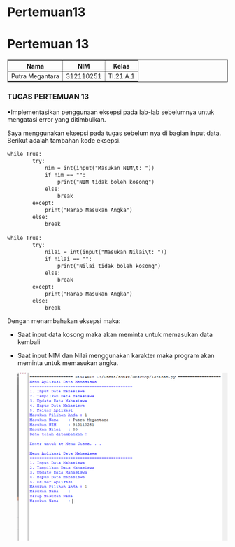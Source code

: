 # Pertemuan13
# Pertemuan 13
<!DOCTYPE html>
<html lang="en">
<head>
    <meta charset="UTF-8">
    <meta name="viewport" content="width=device-width, initial-scale=1.0">
</head>
<body>
    <table border="1">
        <tr>
            <th> Nama</th>
            <th>NIM</th>
            <th>Kelas</th>
        </tr>
        <tr>
            <td>Putra Megantara</td>
            <td>312110251</td>
            <td>TI.21.A.1</td>
        </tr>
    </table>
</body>
</html>

### TUGAS PERTEMUAN 13
•Implementasikan penggunaan eksepsi pada lab-lab
sebelumnya untuk mengatasi error yang ditimbulkan.<P>

Saya menggunakan eksepsi pada tugas sebelum nya di bagian input data.
Berikut adalah tambahan kode eksepsi.<P>

    while True:
            try:
                nim = int(input("Masukan NIM\t: "))
                if nim == "":
                    print("NIM tidak boleh kosong")
                else:
                    break
            except:
                print("Harap Masukan Angka")
            else:
                break
            
    while True:
            try:
                nilai = int(input("Masukan Nilai\t: "))
                if nilai == "":
                    print("Nilai tidak boleh kosong")
                else:
                    break
            except:
                print("Harap Masukan Angka")
            else:
                break

Dengan menambahakan eksepsi maka:<P>
- Saat input data kosong maka akan meminta untuk memasukan data kembali<P>
- Saat input NIM dan Nilai menggunakan karakter maka program akan meminta untuk memasukan angka.<P>
  ![Gambar1](screenshot/ss1.png)
    